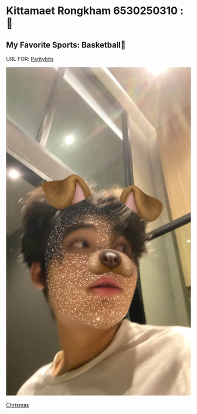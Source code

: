 # Kittamaet Rongkham 6530250310 : 💫

## My Favorite Sports: Basketball🏀

URL FOR: [Paritybits](https://ohmykk.github.io/parity-bits)

![Image](Picture/B1CCCA65-7FAB-4294-9371-FEB8803A254F.jpg)


[Chrismas](christmas.md)
